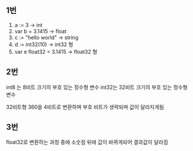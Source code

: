## 1번
1. a := 3  -> int 
2. var b = 3.1415 -> float
3. c := "hello world" -> string
4. d := int32(10) -> int32 형
5. var e float32 = 3.1415 -> float32 형

## 2번
int8 는 8비트 크기의 부호 있는 정수형 변수
int32는 32비트 크기의 부호 있는 정수형 변수

32비트형 360을 4비트로 변환하며 부호 비트가 생략되며 값이 달라지게됨

## 3번
float32로 변환하는 과정 중에 소숫점 뒤에 값이 바뀌게되어 결과값이 달라짐
